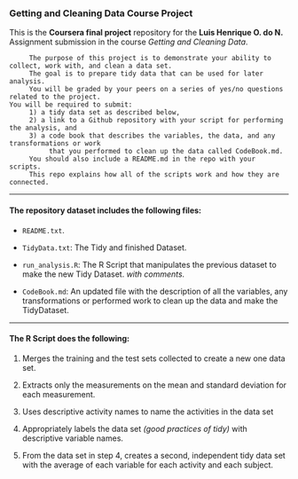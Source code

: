 ### Getting and Cleaning Data Course Project

This is the **Coursera final project** repository for the **Luis Henrique O. do N.** Assignment 
submission in the course *Getting and Cleaning Data*. 

```{r}
     The purpose of this project is to demonstrate your ability to collect, work with, and clean a data set. 
     The goal is to prepare tidy data that can be used for later analysis. 
     You will be graded by your peers on a series of yes/no questions related to the project. 
You will be required to submit: 
     1) a tidy data set as described below, 
     2) a link to a Github repository with your script for performing the analysis, and 
     3) a code book that describes the variables, the data, and any transformations or work 
          that you performed to clean up the data called CodeBook.md. 
     You should also include a README.md in the repo with your scripts.
     This repo explains how all of the scripts work and how they are connected.
```
-------

#### The repository dataset includes the following files:

- `README.txt`.

- `TidyData.txt`: The Tidy and finished Dataset.

- `run_analysis.R`: The R Script that manipulates the previous dataset to make 
                    the new Tidy Dataset. *with comments.*

- `CodeBook.md`: An updated file with the description of all the variables, any transformations 
                 or performed work to clean up the data and make the TidyDataset.

-------

#### The R Script does the following:

1. Merges the training and the test sets collected to create a new one data set.

2. Extracts only the measurements on the mean and standard deviation for each measurement.

3. Uses descriptive activity names to name the activities in the data set

4. Appropriately labels the data set *(good practices of tidy)* with descriptive variable names.

5. From the data set in step 4, creates a second, independent tidy data set with the average 
   of each variable for each activity and each subject.

